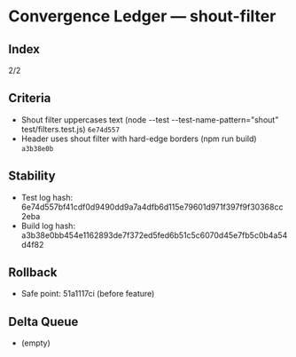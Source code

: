 # Convergence Ledger — shout-filter

## Index
2/2

## Criteria
- Shout filter uppercases text (node --test --test-name-pattern="shout" test/filters.test.js) `6e74d557`
- Header uses shout filter with hard-edge borders (npm run build) `a3b38e0b`

## Stability
- Test log hash: 6e74d557bf41cdf0d9490dd9a7a4dfb6d115e79601d971f397f9f30368cc2eba
- Build log hash: a3b38e0bb454e1162893de7f372ed5fed6b51c5c6070d45e7fb5c0b4a54d4f82

## Rollback
- Safe point: 51a1117ci (before feature)

## Delta Queue
- (empty)
